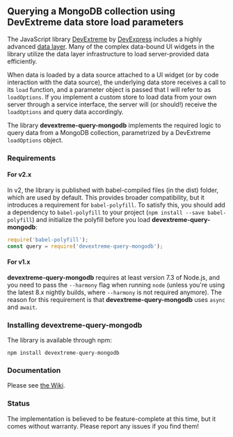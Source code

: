 
## Querying a MongoDB collection using DevExtreme data store load parameters

The JavaScript library [DevExtreme](https://js.devexpress.com/) by [DevExpress](https://www.devexpress.com) includes a highly advanced [data layer](https://js.devexpress.com/Documentation/17_1/Guide/Data_Layer/Data_Layer/). Many of the complex data-bound UI widgets in the library utilize the data layer infrastructure to load server-provided data efficiently.

When data is loaded by a data source attached to a UI widget (or by code interaction with the data source), the underlying data store receives a call to its `load` function, and a parameter object is passed that I will refer to as `loadOptions`. If you implement a custom store to load data from your own server through a service interface, the server will (or should!) receive the `loadOptions` and query data accordingly.

The library **devextreme-query-mongodb** implements the required logic to query data from a MongoDB collection, parametrized by a DevExtreme `loadOptions` object.

### Requirements

#### For v2.x

In v2, the library is published with babel-compiled files (in the dist) folder, which are used by default. This provides broader compatibility, but it introduces a requirement for `babel-polyfill`. To satisfy this, you should add a dependency to `babel-polyfill` to your project (`npm install --save babel-polyfill`) and initialize the polyfill before you load **devextreme-query-mongodb**:

```js
require('babel-polyfill');
const query = require('devextreme-query-mongodb');
```

#### For v1.x

**devextreme-query-mongodb** requires at least version 7.3 of Node.js, and you need to pass the `--harmony` flag when running `node` (unless you're using the latest 8.x nightly builds, where `--harmony` is not required anymore). The reason for this requirement is that **devextreme-query-mongodb** uses `async` and `await`.

### Installing **devextreme-query-mongodb**

The library is available through npm:

`npm install devextreme-query-mongodb`

### Documentation

Please see [the Wiki](https://github.com/oliversturm/devextreme-query-mongodb/wiki).

### Status

The implementation is believed to be feature-complete at this time, but it comes without warranty. Please report any issues if you find them!
